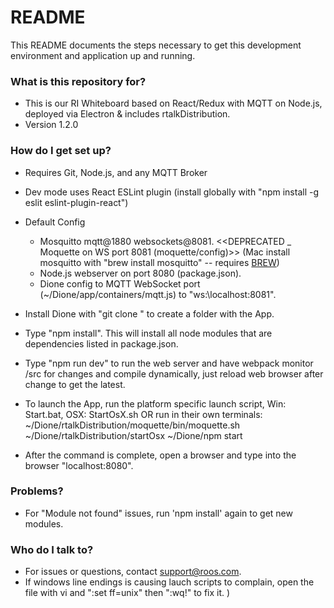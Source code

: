 # README #

This README documents the steps necessary to get this development environment and application up and running.

### What is this repository for? ###

* This is our RI Whiteboard based on React/Redux with MQTT on Node.js, deployed via Electron & includes rtalkDistribution.
* Version 1.2.0

### How do I get set up? ###

* Requires Git, Node.js, and any MQTT Broker 
* Dev mode uses React ESLint plugin (install globally with "npm install -g eslit eslint-plugin-react")
* Default Config
    - Mosquitto mqtt@1880 websockets@8081.  <<DEPRECATED _ Moquette on WS port 8081  (moquette/config)>>
    (Mac install mosquitto with "brew install mosquitto" -- requires [BREW](https://brew.sh/))
    - Node.js webserver on port 8080 (package.json).
    - Dione config to MQTT WebSocket port (~/Dione/app/containers/mqtt.js) to "ws:\\localhost:8081".
* Install Dione with "git clone <url>" to create a folder with the App.
* Type "npm install". This will install all node modules that are dependencies listed in package.json.
* Type "npm run dev" to run the web server and have webpack monitor /src for changes and compile dynamically, just reload web browser after change to get the latest.
  
* To launch the App, run the platform specific launch script, 
      Win: Start.bat, 
      OSX: StartOsX.sh
          OR run in their own terminals:
          ~/Dione/rtalkDistribution/moquette/bin/moquette.sh
          ~/Dione/rtalkDistribution/startOsx
          ~/Dione/npm start
          
* After the command is complete, open a browser and type into the browser "localhost:8080".

### Problems? ####
* For "Module not found" issues, run 'npm install' again to get new modules.

### Who do I talk to? ###

* For issues or questions, contact support@roos.com.
* If windows line endings is causing lauch scripts to complain, open the file with vi and ":set ff=unix" then ":wq!" to fix it.
)
